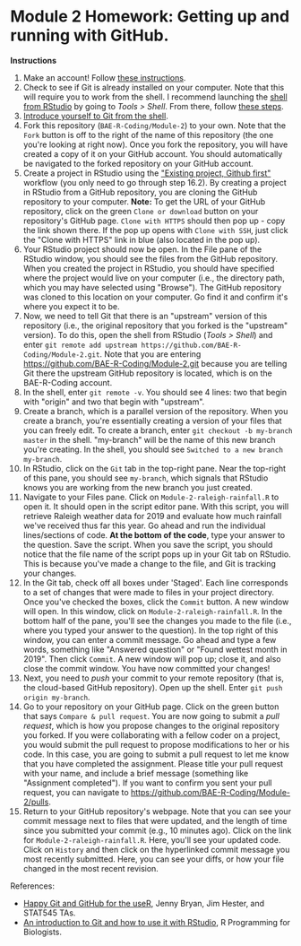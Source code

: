 # Module 2 Homework: Getting up and running with GitHub.

**Instructions**

1. Make an account! Follow [these instructions](https://happygitwithr.com/github-acct.html).
2. Check to see if Git is already installed on your computer. Note that this will require you to work from the shell. I recommend launching the [shell from RStudio](https://happygitwithr.com/shell.html#shell) by going to *Tools > Shell*. From there, follow [these steps](https://happygitwithr.com/install-git.html). 
3. [Introduce yourself to Git from the shell](https://happygitwithr.com/hello-git.html).
4. Fork this repository (`BAE-R-Coding/Module-2`) to your own. Note that the `Fork` button is off to the right of the name of this repository (the one you're looking at right now). Once you fork the repository, you will have created a copy of it on your GitHub account. You should automatically be navigated to the forked repository on your GitHub account.
5. Create a project in RStudio using the ["Existing project, Github first"](https://happygitwithr.com/existing-github-first.html#existing-github-first) workflow (you only need to go through step 16.2). By creating a project in RStudio from a GitHub repository, you are cloning the GitHub repository to your computer. **Note:** To get the URL of your GitHub repository, click on the green `Clone or download` button on your repository's GitHub page. `Clone with HTTPS` should then pop up - copy the link shown there. If the pop up opens with `Clone with SSH`, just click the "Clone with HTTPS" link in blue (also located in the pop up).  
6. Your RStudio project should now be open. In the File pane of the RStudio window, you should see the files from the GitHub repository. When you created the project in RStudio, you should have specified where the project would live on your computer (i.e., the directory path, which you may have selected using "Browse"). The GitHub repository was cloned to this location on your computer. Go find it and confirm it's where you expect it to be.
7. Now, we need to tell Git that there is an "upstream" version of this repository (i.e., the original repository that you forked is the "upstream" version). To do this, open the shell from RStudio (*Tools > Shell*) and enter `git remote add upstream https://github.com/BAE-R-Coding/Module-2.git`. Note that you are entering https://github.com/BAE-R-Coding/Module-2.git because you are telling Git there the upstream GitHub repository is located, which is on the BAE-R-Coding account. 
8. In the shell, enter `git remote -v`. You should see 4 lines: two that begin with "origin" and two that begin with "upstream".
9. Create a branch, which is a parallel version of the repository. When you create a branch, you're essentially creating a version of your files that you can freely edit. To create a branch, enter `git checkout -b my-branch master` in the shell. "my-branch" will be the name of this new branch you're creating. In the shell, you should see `Switched to a new branch my-branch`. 
10. In RStudio, click on the `Git` tab in the top-right pane. Near the top-right of this pane, you should see `my-branch`, which signals that RStudio knows you are working from the new branch you just created.
11. Navigate to your Files pane. Click on `Module-2-raleigh-rainfall.R` to open it. It should open in the script editor pane. With this script, you will retrieve Raleigh weather data for 2019 and evaluate how much rainfall we've received thus far this year. Go ahead and run the individual lines/sections of code. **At the bottom of the code**, type your answer to the question. Save the script. When you save the script, you should notice that the file name of the script pops up in your Git tab on RStudio. This is because you've made a change to the file, and Git is tracking your changes.
12. In the Git tab, check off all  boxes under 'Staged'. Each line corresponds to a set of changes that were made to files in your project directory. Once you've checked the boxes, click the `Commit` button. A new window will open. In this window, click on `Module-2-raleigh-rainfall.R`. In the bottom half of the pane, you'll see the changes you made to the file (i.e., where you typed your answer to the question). In the top right of this window, you can enter a commit message. Go ahead and type a few words, something like "Answered question" or "Found wettest month in 2019". Then click `Commit`. A new window will pop up; close it, and also close the commit window. You have now committed your changes! 
13. Next, you need to *push* your commit to your remote repository (that is, the cloud-based GitHub repository). Open up the shell. Enter `git push origin my-branch`. 
14. Go to your repository on your GitHub page. Click on the green button that says `Compare & pull request`. You are now going to submit a *pull request*, which is how you propose changes to the original repository you forked. If you were collaborating with a fellow coder on a project, you would submit the pull request to propose modifications to her or his code. In this case, you are going to submit a pull request to let me know that you have completed the assignment. Please title your pull request with your name, and include a brief message (something like "Assignment completed"). If you want to confirm you sent your pull request, you can navigate to https://github.com/BAE-R-Coding/Module-2/pulls.
15. Return to your GitHub repository's webpage. Note that you can see your commit message next to files that were updated, and the length of time since you submitted your commit (e.g., 10 minutes ago). Click on the link for `Module-2-raleigh-rainfall.R`. Here, you'll see your updated code. Click on `History` and then click on the hyperlinked commit message you most recently submitted. Here, you can see your diffs, or how your file changed in the most recent revision. 

References:
- [Happy Git and GitHub for the useR](https://happygitwithr.com/), Jenny Bryan, Jim Hester, and STAT545 TAs.
- [An introduction to Git and how to use it with RStudio](https://r-bio.github.io/intro-git-rstudio/), R Programming for Biologists. 
